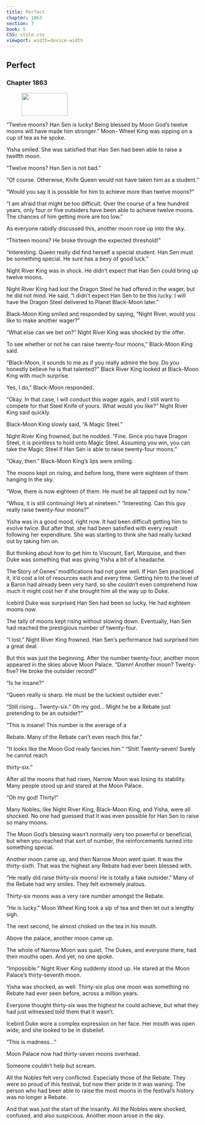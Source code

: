 ```yaml
---
title: Perfect
chapter: 1863
section: 7
book: 5
CSS: style.css
viewport: width=device-width
---
```


## Perfect

### Chapter 1863

<figure>
	<img src="../Images/gem.gif" alt="" id="gem" width="120" height="60" />
</figure>

“Twelve moons? Han Sen is lucky! Being blessed by Moon God’s twelve moons will have made him stronger.” Moon- Wheel King was sipping on a cup of tea as he spoke.

Yisha smiled. She was satisfied that Han Sen had been able to raise a twelfth moon.

“Twelve moons? Han Sen is not bad.”

“Of course. Otherwise, Knife Queen would not have taken him as a student.”

“Would you say it is possible for him to achieve more than twelve moons?”

“I am afraid that might be too difficult. Over the course of a few hundred years, only four or five outsiders have been able to achieve twelve moons. The chances of him getting more are too low.”

As everyone rabidly discussed this, another moon rose up into the sky.

“Thirteen moons? He broke through the expected threshold!”

“Interesting. Queen really did find herself a special student. Han Sen must be something special. He sure has a bevy of good luck.”

Night River King was in shock. He didn’t expect that Han Sen could bring up twelve moons.

Night River King had lost the Dragon Steel he had offered in the wager, but he did not mind. He said, “I didn’t expect Han Sen to be this lucky. I will have the Dragon Steel delivered to Planet Black-Moon later.”

Black-Moon King smiled and responded by saying, “Night River, would you like to make another wager?”

“What else can we bet on?” Night River King was shocked by the offer.

To see whether or not he can raise twenty-four moons,” Black-Moon King said.

“Black-Moon, it sounds to me as if you really admire the boy. Do you honestly believe he is that talented?” Black River King looked at Black-Moon King with much surprise.

Yes, I do,” Black-Moon responded.

“Okay. In that case, I will conduct this wager again, and I still want to compete for that Steel Knife of yours. What would you like?” Night River King said quickly.

Black-Moon King slowly said, “A Magic Steel.”

Night River King frowned, but he nodded. “Fine. Since you have Dragon Steel, it is pointless to hold onto Magic Steel. Assuming you win, you can take the Magic Steel if Han Sen is able to raise twenty-four moons.”

“Okay, then.” Black-Moon King’s lips were smiling.

The moons kept on rising, and before long, there were eighteen of them hanging in the sky.

“Wow, there is now eighteen of them. He must be all tapped out by now.”

“Whoa, it is still continuing! He’s at nineteen.” “Interesting. Can this guy really raise twenty-four moons?”

Yisha was in a good mood, right now. It had been difficult getting him to evolve twice. But after that, she had been satisfied with every result following her expenditure. She was starting to think she had really lucked out by taking him on.

But thinking about how to get him to Viscount, Earl, Marquise, and then Duke was something that was giving Yisha a bit of a headache.

The Story of Genes’ modifications had not gone well. If Han Sen practiced it, it’d cost a lot of resources each and every time. Getting him to the level of a Baron had already been very hard, so she couldn’t even comprehend how much it might cost her if she brought him all the way up to Duke.

Icebird Duke was surprised Han Sen had been so lucky. He had eighteen moons now.

The tally of moons kept rising without slowing down. Eventually, Han Sen had reached the prestigious number of twenty-four.

“I lost.” Night River King frowned. Han Sen’s performance had surprised him a great deal.

But this was just the beginning. After the number twenty-four, another moon appeared in the skies above Moon Palace. “Damn! Another moon? Twenty-five? He broke the outsider record!”

“Is he insane?”

“Queen really is sharp. He must be the luckiest outsider ever.”

“Still rising… Twenty-six.” Oh my god… Might he be a Rebate just pretending to be an outsider?”

“This is insane! This number is the average of a

Rebate. Many of the Rebate can’t even reach this far.”

“It looks like the Moon God really fancies him.” “Shit! Twenty-seven! Surely he cannot reach

thirty-six.”

After all the moons that had risen, Narrow Moon was losing its stability. Many people stood up and stared at the Moon Palace.

“Oh my god! Thirty!”

Many Nobles, like Night River King, Black-Moon King, and Yisha, were all shocked. No one had guessed that it was even possible for Han Sen to raise so many moons.

The Moon God’s blessing wasn’t normally very too powerful or beneficial, but when you reached that sort of number, the reinforcements turned into something special.

Another moon came up, and then Narrow Moon went quiet. It was the thirty-sixth. That was the highest any Rebate had ever been blessed with.

“He really did raise thirty-six moons! He is totally a fake outsider.” Many of the Rebate had wry smiles. They felt extremely jealous.

Thirty-six moons was a very rare number amongst the Rebate.

“He is lucky.” Moon Wheel King took a sip of tea and then let out a lengthy sigh.

The next second, he almost choked on the tea in his mouth.

Above the palace, another moon came up.

The whole of Narrow Moon was quiet. The Dukes, and everyone there, had their mouths open. And yet, no one spoke.

“Impossible.” Night River King suddenly stood up. He stared at the Moon Palace’s thirty-seventh moon.

Yisha was shocked, as well. Thirty-six plus one moon was something no Rebate had ever seen before, across a million years.

Everyone thought thirty-six was the highest he could achieve, but what they had just witnessed told them that it wasn’t.

Icebird Duke wore a complex expression on her face. Her mouth was open wide, and she looked to be in disbelief.

“This is madness…”

Moon Palace now had thirty-seven moons overhead.

Someone couldn’t help but scream.

All the Nobles felt very conflicted. Especially those of the Rebate. They were so proud of this festival, but now their pride in it was waning. The person who had been able to raise the most moons in the festival’s history was no longer a Rebate.

And that was just the start of the insanity. All the Nobles were shocked, confused, and also suspicious. Another moon arose in the sky.